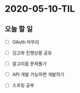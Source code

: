 # 2020-05-10-TIL

## 오늘 할 일

- [ ] OAuth 마무리
- [ ] 딩고와 진행상황 공유
- [ ] 알고리즘 문제풀기
- [ ] API 개발 가능하면 개발하기
- [ ] 스프링 공부

